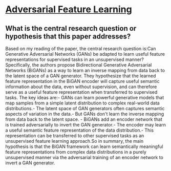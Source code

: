 # [Adversarial Feature Learning](https://arxiv.org/abs/1605.09782)

## What is the central research question or hypothesis that this paper addresses?

Based on my reading of the paper, the central research question is:Can Generative Adversarial Networks (GANs) be adapted to learn useful feature representations for supervised tasks in an unsupervised manner?Specifically, the authors propose Bidirectional Generative Adversarial Networks (BiGANs) as a way to learn an inverse mapping from data back to the latent space of a GAN generator. They hypothesize that the learned feature representation in the BiGAN encoder will capture useful semantic information about the data, even without supervision, and can therefore serve as a useful feature representation when transferred to supervised tasks. The key ideas are:- GANs can learn powerful generative models that map samples from a simple latent distribution to complex real-world data distributions.- The latent space of GAN generators often captures semantic aspects of variation in the data.- But GANs don't learn the inverse mapping from data back to the latent space. - BiGANs add an encoder network that is trained adversarially to invert the GAN generator.- The encoder may learn a useful semantic feature representation of the data distribution.- This representation can be transferred to other supervised tasks as an unsupervised feature learning approach.So in summary, the main hypothesis is that the BiGAN framework can learn semantically meaningful feature representations from complex data distributions in a purely unsupervised manner via the adversarial training of an encoder network to invert a GAN generator.
